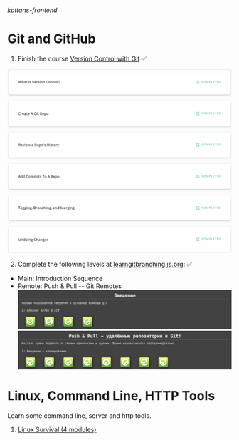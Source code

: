 ###### kottans-frontend

# Git and GitHub

1. Finish the course [Version Control with Git](https://www.udacity.com/course/version-control-with-git--ud123) ✅

![Result](/img/Version%20Control%20Git.png)

2. Complete the following levels at [learngitbranching.js.org](https://learngitbranching.js.org/):  ✅
* Main: Introduction Sequence
* Remote: Push & Pull -- Git Remotes
![Result_Main](/img/Main.png)
![Result_Remote](/img/Remote.png)

# Linux, Command Line, HTTP Tools

Learn some command line, server and http tools.

1. [Linux Survival (4 modules)](https://linuxsurvival.com/linux-tutorial-introduction/)